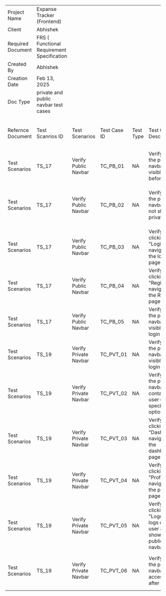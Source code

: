 | | | | | | | | | | | |
|-|-|-|-|-|-|-|-|-|-|-|
|Project Name|Expanse Tracker (Frontend)| | | | | | | | | |
|Client|Abhishek| | | | | | | | | |
|Required Document |FRS ( Functional Requirement Specification| | | | | | | | | |
|Created By |Abhishek| | | | | | | | | |
|Creation Date |Feb 13, 2025| | | | | | | | | |
|Doc Type|private and public navbar test cases| | | | | | | | | |
| | | | | | | | | | | |
|Refernce Document |Test Scanrios ID|Test Scenarios|Test Case ID|Test Type|Test Case Description|Pre-requisite|Test Steps|Expected Results|Actual Results|HOW TO SOLVE BUG STEPS|
|Test Scenarios|TS_17|Verify Public Navbar|TC_PB_01|NA|Verify that the public navbar is visible before login|User is not logged in|Navigate to the homepage|The public navbar is displayed|PASS|NO BUG |
|Test Scenarios|TS_17|Verify Public Navbar|TC_PB_02|NA|Verify that the public navbar does not show private links|User is not logged in|Check the navbar menu|Only public links (e.g., Home, About, Login, Register) are visible|PASS|NO BUG |
|Test Scenarios|TS_17|Verify Public Navbar|TC_PB_03|NA|Verify that clicking on "Login" navigates to the login page|User is not logged in|Click on the "Login" button in the navbar|The login page is displayed|PASS|NO BUG |
|Test Scenarios|TS_17|Verify Public Navbar|TC_PB_04|NA|Verify that clicking on "Register" navigates to the Register page|User is not logged in|Click on the "Register" button in the navbar|The Register page is displayed|PASS|NO BUG |
|Test Scenarios|TS_17|Verify Public Navbar|TC_PB_05|NA|Verify that the public navbar is not visible after login|User is logged in|Navigate to the homepage after logging in|The public navbar should be hidden|PASS|NO BUG |
|Test Scenarios|TS_19|Verify Private Navbar	|TC_PVT_01|NA|Verify that the private navbar is visible after login|User is logged in|Navigate to any page|The private navbar is displayed|PASS|NO BUG |
|Test Scenarios|TS_19|Verify Private Navbar	|TC_PVT_02|NA|Verify that the private navbar contains user-specific options|User is logged in|Check the navbar menu|Private links like Dashboard, Profile, Logout are visible|PASS|NO BUG |
|Test Scenarios|TS_19|Verify Private Navbar	|TC_PVT_03|NA|Verify that clicking on "Dashboard" navigates to the dashboard page|User is logged in|Click on the "Dashboard" link in the navbar|The dashboard page is displayed|PASS|NO BUG |
|Test Scenarios|TS_19|Verify Private Navbar	|TC_PVT_04|NA|Verify that clicking on "Profile" navigates to the profile page|User is logged in|Click on the "Profile" link in the navbar|The profile page is displayed|PASS|NO BUG |
|Test Scenarios|TS_19|Verify Private Navbar	|TC_PVT_05|NA|Verify that clicking on "Logout" logs out the user and shows the public navbar|User is logged in|Click on the "Logout" button in the navbar|The user is logged out and the public navbar is displayed|PASS|NO BUG |
|Test Scenarios|TS_19|Verify Private Navbar	|TC_PVT_06|NA|Verify that the private navbar is not accessible after logout|User has logged out|Try accessing a private navbar link directly via URL|The user is redirected to the login page|PASS|NO BUG |
